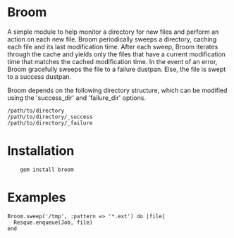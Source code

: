 Broom
=====
 A simple module to help monitor a directory for new files and perform an action
on each new file.  Broom periodically sweeps a directory, caching each file and its 
last modification time.  After each sweep, Broom iterates through the cache and 
yields only the files that have a current modification time that matches the cached 
modification time.  In the event of an error, Broom gracefully sweeps
the file to a failure dustpan.  Else, the file is swept to a success dustpan.

 Broom depends on the following directory structure, which can be modified
using the 'success_dir' and 'failure_dir' options.

	/path/to/directory
	/path/to/directory/_success
	/path/to/directory/_failure

Installation
============
        gem install broom

Examples
========

	Broom.sweep('/tmp', :pattern => '*.ext') do |file|
      Resque.enqueue(Job, file)
	end